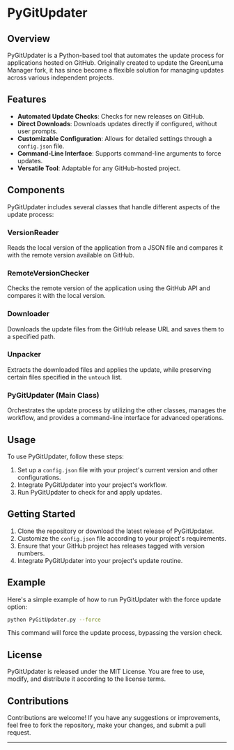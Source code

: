 # PyGitUpdater

## Overview
PyGitUpdater is a Python-based tool that automates the update process for applications hosted on GitHub. Originally created to update the GreenLuma Manager fork, it has since become a flexible solution for managing updates across various independent projects.

## Features
- **Automated Update Checks**: Checks for new releases on GitHub.
- **Direct Downloads**: Downloads updates directly if configured, without user prompts.
- **Customizable Configuration**: Allows for detailed settings through a `config.json` file.
- **Command-Line Interface**: Supports command-line arguments to force updates.
- **Versatile Tool**: Adaptable for any GitHub-hosted project.

## Components
PyGitUpdater includes several classes that handle different aspects of the update process:

### VersionReader
Reads the local version of the application from a JSON file and compares it with the remote version available on GitHub.

### RemoteVersionChecker
Checks the remote version of the application using the GitHub API and compares it with the local version.

### Downloader
Downloads the update files from the GitHub release URL and saves them to a specified path.

### Unpacker
Extracts the downloaded files and applies the update, while preserving certain files specified in the `untouch` list.

### PyGitUpdater (Main Class)
Orchestrates the update process by utilizing the other classes, manages the workflow, and provides a command-line interface for advanced operations.

## Usage
To use PyGitUpdater, follow these steps:
1. Set up a `config.json` file with your project's current version and other configurations.
2. Integrate PyGitUpdater into your project's workflow.
3. Run PyGitUpdater to check for and apply updates.

## Getting Started
1. Clone the repository or download the latest release of PyGitUpdater.
2. Customize the `config.json` file according to your project's requirements.
3. Ensure that your GitHub project has releases tagged with version numbers.
4. Integrate PyGitUpdater into your project's update routine.

## Example
Here's a simple example of how to run PyGitUpdater with the force update option:

```bash
python PyGitUpdater.py --force
```

This command will force the update process, bypassing the version check.

## License
PyGitUpdater is released under the MIT License. You are free to use, modify, and distribute it according to the license terms.

## Contributions
Contributions are welcome! If you have any suggestions or improvements, feel free to fork the repository, make your changes, and submit a pull request.

---